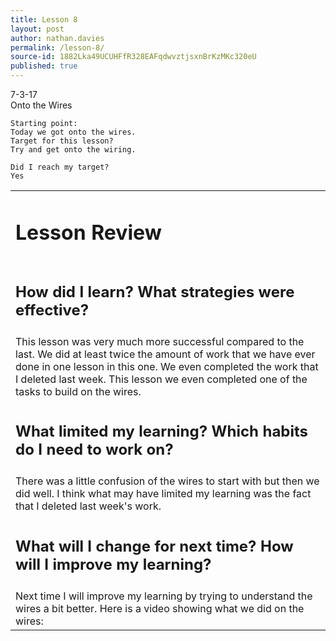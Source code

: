```yaml
---
title: Lesson 8
layout: post
author: nathan.davies
permalink: /lesson-8/
source-id: 1882Lka49UCUHFfR328EAFqdwvztjsxnBrKzMKc320eU
published: true
---
```


7-3-17<br/>
Onto the Wires


    Starting point:
    Today we got onto the wires.
    Target for this lesson?
    Try and get onto the wiring.
 
    Did I reach my target? 
    Yes


<table>
  <tr>
  <td><h1>Lesson Review</h1></td>
  </tr>
  <tr>
  <td><h2>How did I learn? What strategies were effective?</h2></td>
  </tr>
  <tr>
    <td>This lesson was very much more successful compared to the last. We did at least twice the amount of work that we have ever done in one lesson in this one. We even completed the work that I deleted last week. This lesson we even completed one of the tasks to build on the wires.</td>
  </tr>
  <tr>
  <td><h2>What limited my learning? Which habits do I need to work on?</h2></td>
  </tr>
  <tr>
    <td>There was a little confusion of the wires to start with but then we did well. I think what may have limited my learning was the fact that I deleted last week's work.</td>
  </tr>
  <tr>
  <td><h2>What will I change for next time? How will I improve my learning?</h2></td>
  </tr>
  <tr>
    <td>Next time I will improve my learning by trying to understand the wires a bit better.
Here is a video showing what we did on the wires:
</td>
  </tr>
</table>


